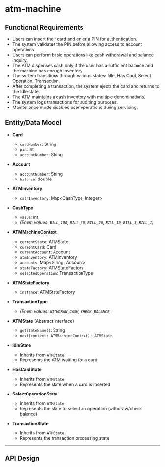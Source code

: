 # atm-machine

## Functional Requirements

- Users can insert their card and enter a PIN for authentication.
- The system validates the PIN before allowing access to account operations.
- Users can perform basic operations like cash withdrawal and balance inquiry.
- The ATM dispenses cash only if the user has a sufficient balance and the machine has enough inventory.
- The system transitions through various states: Idle, Has Card, Select Operation, Transaction.
- After completing a transaction, the system ejects the card and returns to the Idle state.
- The ATM maintains a cash inventory with multiple denominations.
- The system logs transactions for auditing purposes.
- Maintenance mode disables user operations during servicing.



## Entity/Data Model

- **Card**
  - `cardNumber`: String  
  - `pin`: int  
  - `accountNumber`: String  

- **Account**
  - `accountNumber`: String  
  - `balance`: double  

- **ATMInventory**
  - `cashInventory`: Map<CashType, Integer>  

- **CashType**
  - `value`: int  
  - *(Enum values: `BILL_100`, `BILL_50`, `BILL_20`, `BILL_10`, `BILL_5`, `BILL_1`)*

- **ATMMachineContext**
  - `currentState`: ATMState  
  - `currentCard`: Card  
  - `currentAccount`: Account  
  - `atmInventory`: ATMInventory  
  - `accounts`: Map<String, Account>  
  - `stateFactory`: ATMStateFactory  
  - `selectedOperation`: TransactionType  

- **ATMStateFactory**
  - `instance`: ATMStateFactory  

- **TransactionType**
  - *(Enum values: `WITHDRAW_CASH`, `CHECK_BALANCE`)*

- **ATMState** (Abstract Interface)
  - `getStateName()`: String  
  - `next(context: ATMMachineContext): ATMState`  

- **IdleState**
  - Inherits from `ATMState`  
  - Represents the ATM waiting for a card  

- **HasCardState**
  - Inherits from `ATMState`  
  - Represents the state when a card is inserted  

- **SelectOperationState**
  - Inherits from `ATMState`  
  - Represents the state to select an operation (withdraw/check balance)  

- **TransactionState**
  - Inherits from `ATMState`  
  - Represents the transaction processing state  

---

## API Design
